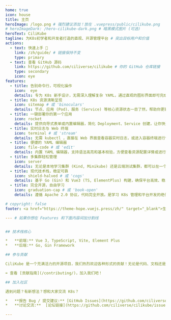 ```yaml
---
home: true
icon: house
title: 主页
heroImage: /logo.png # 强烈建议添加！放在 .vuepress/public/cilikube.png
# heroImageDark: /hero-cilikube-dark.png # 暗黑模式图片 (可选)
heroText: CiliKube
tagline: 为K8s初学者和开发者打造的直观、开源管理平台 # 突出目标用户和价值
actions:
  - text: 快速上手 🚀
    link: /zh/guide/ # 链接保持不变
    type: primary
  - text: 查看 GitHub 源码
    link: https://github.com/ciliverse/cilikube # 你的 GitHub 仓库链接
    type: secondary
    icon: eye
features:
  - title: 告别命令行，可视化操作
    icon:  eye
    details: 专为 K8s 新手设计，无需深入理解复杂 YAML，通过直观的图形界面即可完成常用 K8s 资源的管理。
  - title: K8s 资源清晰呈现
    icon: sitemap # 或 'binoculars'
    details: 节点、应用 (Pod)、服务 (Service) 等核心资源状态一目了然，帮助你更轻松地理解 Kubernetes 架构。
  - title: 一键部署你的第一个应用
    icon: rocket
    details: 提供向导式表单或内置编辑器，简化 Deployment、Service 创建，让你快速体验将应用部署到 K8s 的成就感。
  - title: 实时日志与 Web 终端
    icon: terminal # 或 'stream'
    details: 无需 kubectl ，直接在 Web 界面查看容器实时日志，或进入容器终端进行快速调试。
  - title: 便捷的 YAML 编辑器
    icon: file-code # 或 'edit'
    details: 内置 YAML 编辑器，支持语法高亮和基本校验，方便查看资源配置详情或进行高级编辑操作。
  - title: 多集群轻松管理
    icon: server
    details: 无论是本地学习集群 (Kind, Minikube) 还是云端测试集群，都可以在一个界面中方便地连接和切换。
  - title: 现代技术栈，稳定可靠
    icon: shield-halved # 或 'cogs'
    details: 基于 Go (Gin) 和 Vue3 (TS, ElementPlus) 构建，确保平台高效、稳定运行，同时也方便二次开发和学习。
  - title: 完全开源，自由学习
    icon: graduation-cap # 或 'book-open'
    details: 遵循 Apache 2.0 协议，代码完全开放。是学习 K8s 管理和平台开发的绝佳实践项目，欢迎一同成长！

# copyright: false
footer: <a href="https://theme-hope.vuejs.press/zh/" target="_blank">生如夏花之绚烂，死如秋叶之静美</a> 

--- # 如果你想在 Features 和下面内容间加分割线


## 技术栈核心

*   **前端:** Vue 3, TypeScript, Vite, Element Plus
*   **后端:** Go, Gin Framework

## 参与贡献

CiliKube 是一个充满活力的开源项目，我们热烈欢迎各种形式的贡献！无论是代码、文档还是建议，都能让 CiliKube 变得更好。

➡️ 查看 [贡献指南](/contributing/)，加入我们吧！

## 加入社区

遇到问题？有新想法？想和大家交流 K8s？

*   **报告 Bug / 提交建议:** [GitHub Issues](https://github.com/ciliverse/cilikube/issues)
*   **讨论交流:**  [论坛链接](https://github.com/ciliverse/cilikube/issues)

---
```

